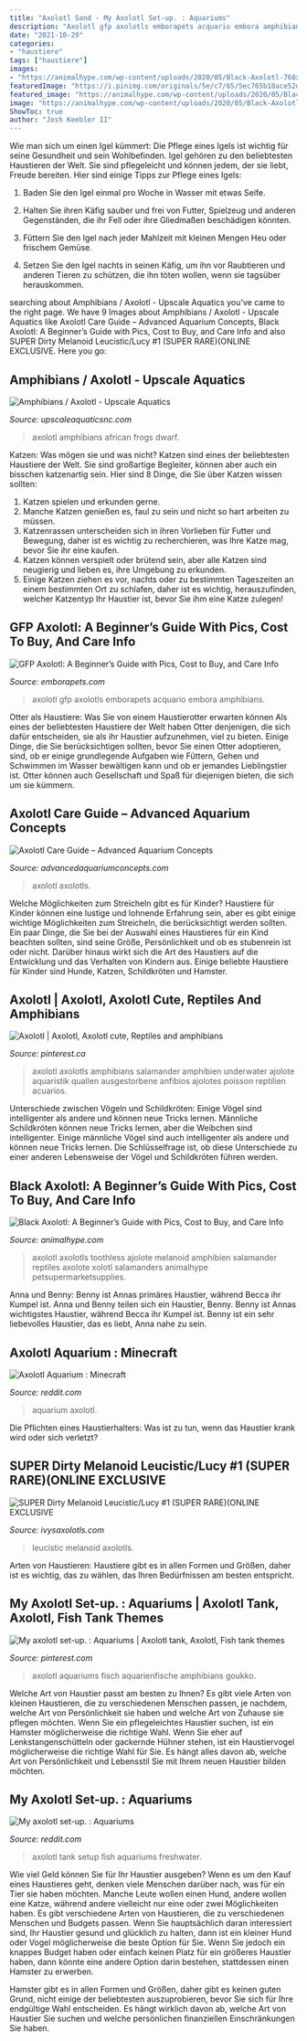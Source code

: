 ```yaml
---
title: "Axolotl Sand - My Axolotl Set-up. : Aquariums"
description: "Axolotl gfp axolotls emborapets acquario embora amphibians"
date: "2021-10-29"
categories:
- "haustiere"
tags: ["haustiere"]
images:
- "https://animalhype.com/wp-content/uploads/2020/05/Black-Axolotl-768x510.jpg"
featuredImage: "https://i.pinimg.com/originals/5e/c7/65/5ec765b18ace52dbb70442c47c994ace.jpg"
featured_image: "https://animalhype.com/wp-content/uploads/2020/05/Black-Axolotl-768x510.jpg"
image: "https://animalhype.com/wp-content/uploads/2020/05/Black-Axolotl-768x510.jpg"
ShowToc: true
author: "Josh Keebler II"
---
```



Wie man sich um einen Igel kümmert: Die Pflege eines Igels ist wichtig für seine Gesundheit und sein Wohlbefinden.
Igel gehören zu den beliebtesten Haustieren der Welt. Sie sind pflegeleicht und können jedem, der sie liebt, Freude bereiten. Hier sind einige Tipps zur Pflege eines Igels:
1. Baden Sie den Igel einmal pro Woche in Wasser mit etwas Seife.

2. Halten Sie ihren Käfig sauber und frei von Futter, Spielzeug und anderen Gegenständen, die ihr Fell oder ihre Gliedmaßen beschädigen könnten.

3. Füttern Sie den Igel nach jeder Mahlzeit mit kleinen Mengen Heu oder frischem Gemüse.

4. Setzen Sie den Igel nachts in seinen Käfig, um ihn vor Raubtieren und anderen Tieren zu schützen, die ihn töten wollen, wenn sie tagsüber herauskommen.

	

		
searching about Amphibians / Axolotl - Upscale Aquatics you've came to the right page. We have 9 Images about Amphibians / Axolotl - Upscale Aquatics like Axolotl Care Guide – Advanced Aquarium Concepts, Black Axolotl: A Beginner’s Guide with Pics, Cost to Buy, and Care Info and also SUPER Dirty Melanoid Leucistic/Lucy #1 (SUPER RARE)(ONLINE EXCLUSIVE. Here you go:
		
    
## Amphibians / Axolotl - Upscale Aquatics

<img loading=lazy src="http://www.upscaleaquaticsnc.com/uploads/1/3/1/0/13105816/p134.png" onerror="this.onerror=null;this.src='https://tse4.mm.bing.net/th?id=OIP.a_zGfCg0xbmDzM8yFjsL3AHaCJ&amp;pid=15.1';" alt="Amphibians / Axolotl - Upscale Aquatics">

_Source: upscaleaquaticsnc.com_

>axolotl amphibians african frogs dwarf. 

	

Katzen: Was mögen sie und was nicht?
Katzen sind eines der beliebtesten Haustiere der Welt. Sie sind großartige Begleiter, können aber auch ein bisschen katzenartig sein. Hier sind 8 Dinge, die Sie über Katzen wissen sollten:
1. Katzen spielen und erkunden gerne.
2. Manche Katzen genießen es, faul zu sein und nicht so hart arbeiten zu müssen.
3. Katzenrassen unterscheiden sich in ihren Vorlieben für Futter und Bewegung, daher ist es wichtig zu recherchieren, was Ihre Katze mag, bevor Sie ihr eine kaufen.
4. Katzen können verspielt oder brütend sein, aber alle Katzen sind neugierig und lieben es, ihre Umgebung zu erkunden.
5. Einige Katzen ziehen es vor, nachts oder zu bestimmten Tageszeiten an einem bestimmten Ort zu schlafen, daher ist es wichtig, herauszufinden, welcher Katzentyp Ihr Haustier ist, bevor Sie ihm eine Katze zulegen!

    
## GFP Axolotl: A Beginner’s Guide With Pics, Cost To Buy, And Care Info

<img loading=lazy src="https://emborapets.com/wp-content/uploads/2019/03/88916743_m-1080x720.jpg" onerror="this.onerror=null;this.src='https://tse1.mm.bing.net/th?id=OIP.emJ0arkg7TCqPUJ-1rimowHaE8&amp;pid=15.1';" alt="GFP Axolotl: A Beginner’s Guide with Pics, Cost to Buy, and Care Info">

_Source: emborapets.com_

>axolotl gfp axolotls emborapets acquario embora amphibians. 

	

Otter als Haustiere: Was Sie von einem Haustierotter erwarten können
Als eines der beliebtesten Haustiere der Welt haben Otter denjenigen, die sich dafür entscheiden, sie als ihr Haustier aufzunehmen, viel zu bieten. Einige Dinge, die Sie berücksichtigen sollten, bevor Sie einen Otter adoptieren, sind, ob er einige grundlegende Aufgaben wie Füttern, Gehen und Schwimmen im Wasser bewältigen kann und ob er jemandes Lieblingstier ist. Otter können auch Gesellschaft und Spaß für diejenigen bieten, die sich um sie kümmern.

    
## Axolotl Care Guide – Advanced Aquarium Concepts

<img loading=lazy src="https://advancedaquariumconcepts.com/wp-content/uploads/2016/02/axolotl2-1.jpg" onerror="this.onerror=null;this.src='https://tse2.mm.bing.net/th?id=OIP.47sdfi3aBz42kt3Q88JUvgHaFj&amp;pid=15.1';" alt="Axolotl Care Guide – Advanced Aquarium Concepts">

_Source: advancedaquariumconcepts.com_

>axolotl axolotls. 

	

Welche Möglichkeiten zum Streicheln gibt es für Kinder?
Haustiere für Kinder können eine lustige und lohnende Erfahrung sein, aber es gibt einige wichtige Möglichkeiten zum Streicheln, die berücksichtigt werden sollten. Ein paar Dinge, die Sie bei der Auswahl eines Haustieres für ein Kind beachten sollten, sind seine Größe, Persönlichkeit und ob es stubenrein ist oder nicht. Darüber hinaus wirkt sich die Art des Haustiers auf die Entwicklung und das Verhalten von Kindern aus. Einige beliebte Haustiere für Kinder sind Hunde, Katzen, Schildkröten und Hamster.

    
## Axolotl | Axolotl, Axolotl Cute, Reptiles And Amphibians

<img loading=lazy src="https://i.pinimg.com/originals/5e/c7/65/5ec765b18ace52dbb70442c47c994ace.jpg" onerror="this.onerror=null;this.src='https://tse2.mm.bing.net/th?id=OIP.l7T3jB8dQ1VeoDEuH-P3_wHaGS&amp;pid=15.1';" alt="Axolotl | Axolotl, Axolotl cute, Reptiles and amphibians">

_Source: pinterest.ca_

>axolotl axolotls amphibians salamander amphibien underwater ajolote aquaristik quallen ausgestorbene anfibios ajolotes poisson reptilien acuarios. 

	

Unterschiede zwischen Vögeln und Schildkröten: Einige Vögel sind intelligenter als andere und können neue Tricks lernen.
Männliche Schildkröten können neue Tricks lernen, aber die Weibchen sind intelligenter. Einige männliche Vögel sind auch intelligenter als andere und können neue Tricks lernen. Die Schlüsselfrage ist, ob diese Unterschiede zu einer anderen Lebensweise der Vögel und Schildkröten führen werden.

    
## Black Axolotl: A Beginner’s Guide With Pics, Cost To Buy, And Care Info

<img loading=lazy src="https://animalhype.com/wp-content/uploads/2020/05/Black-Axolotl-768x510.jpg" onerror="this.onerror=null;this.src='https://tse2.mm.bing.net/th?id=OIP.72HJLIt9K0IAhtcU8GOZ-gHaE6&amp;pid=15.1';" alt="Black Axolotl: A Beginner’s Guide with Pics, Cost to Buy, and Care Info">

_Source: animalhype.com_

>axolotl axolotls toothless ajolote melanoid amphibien salamander reptiles axolote xolotl salamanders animalhype petsupermarketsupplies. 

	

Anna und Benny: Benny ist Annas primäres Haustier, während Becca ihr Kumpel ist.
Anna und Benny teilen sich ein Haustier, Benny. Benny ist Annas wichtigstes Haustier, während Becca ihr Kumpel ist. Benny ist ein sehr liebevolles Haustier, das es liebt, Anna nahe zu sein.

    
## Axolotl Aquarium : Minecraft

<img loading=lazy src="https://preview.redd.it/ygkl5b8m38r51.png?width=1920&amp;format=png&amp;auto=webp&amp;s=efe98a93edb3fc7b7b4c1c1a0a0f9782bb425687" onerror="this.onerror=null;this.src='https://tse4.mm.bing.net/th?id=OIP.UAwaVBZba1tO8jXEfF7uoQHaEK&amp;pid=15.1';" alt="Axolotl Aquarium : Minecraft">

_Source: reddit.com_

>aquarium axolotl. 

	

Die Pflichten eines Haustierhalters: Was ist zu tun, wenn das Haustier krank wird oder sich verletzt?

    
## SUPER Dirty Melanoid Leucistic/Lucy #1 (SUPER RARE)(ONLINE EXCLUSIVE

<img loading=lazy src="https://cdn.shopify.com/s/files/1/0069/7312/8774/products/image_f351871f-ee7e-486e-9ba3-b25652fd50eb_580x@2x.jpg?v=1613642092" onerror="this.onerror=null;this.src='https://tse2.mm.bing.net/th?id=OIP.TjqKiCZECs32KkY5KoEkUQHaJR&amp;pid=15.1';" alt="SUPER Dirty Melanoid Leucistic/Lucy #1 (SUPER RARE)(ONLINE EXCLUSIVE">

_Source: ivysaxolotls.com_

>leucistic melanoid axolotls. 

	

Arten von Haustieren: Haustiere gibt es in allen Formen und Größen, daher ist es wichtig, das zu wählen, das Ihren Bedürfnissen am besten entspricht.

    
## My Axolotl Set-up. : Aquariums | Axolotl Tank, Axolotl, Fish Tank Themes

<img loading=lazy src="https://i.pinimg.com/736x/f3/aa/57/f3aa573c8eb34de42ad834ec2567e27a.jpg" onerror="this.onerror=null;this.src='https://tse4.mm.bing.net/th?id=OIP.1jW6ii3PqPSCjq3JTndj5QHaFj&amp;pid=15.1';" alt="My axolotl set-up. : Aquariums | Axolotl tank, Axolotl, Fish tank themes">

_Source: pinterest.com_

>axolotl aquariums fisch aquarienfische amphibians goukko. 

	

Welche Art von Haustier passt am besten zu Ihnen?
Es gibt viele Arten von kleinen Haustieren, die zu verschiedenen Menschen passen, je nachdem, welche Art von Persönlichkeit sie haben und welche Art von Zuhause sie pflegen möchten. Wenn Sie ein pflegeleichtes Haustier suchen, ist ein Hamster möglicherweise die richtige Wahl. Wenn Sie eher auf Lenkstangenschütteln oder gackernde Hühner stehen, ist ein Haustiervogel möglicherweise die richtige Wahl für Sie. Es hängt alles davon ab, welche Art von Persönlichkeit und Lebensstil Sie mit Ihrem neuen Haustier bilden möchten.

    
## My Axolotl Set-up. : Aquariums

<img loading=lazy src="https://external-preview.redd.it/7NXlc_ZJkP9rS4MPW61FpZhguPVIDinOCOwCfH7lLEo.jpg?auto=webp&amp;s=3255550d5375ad8aea5c26bfa48a96b5ebcd5f60" onerror="this.onerror=null;this.src='https://tse3.mm.bing.net/th?id=OIP.co6_Z66bgWu-Hs0qr-VXrAHaFj&amp;pid=15.1';" alt="My axolotl set-up. : Aquariums">

_Source: reddit.com_

>axolotl tank setup fish aquariums freshwater. 

	

Wie viel Geld können Sie für Ihr Haustier ausgeben?
Wenn es um den Kauf eines Haustieres geht, denken viele Menschen darüber nach, was für ein Tier sie haben möchten. Manche Leute wollen einen Hund, andere wollen eine Katze, während andere vielleicht nur eine oder zwei Möglichkeiten haben.
Es gibt verschiedene Arten von Haustieren, die zu verschiedenen Menschen und Budgets passen. Wenn Sie hauptsächlich daran interessiert sind, Ihr Haustier gesund und glücklich zu halten, dann ist ein kleiner Hund oder Vogel möglicherweise die beste Option für Sie. Wenn Sie jedoch ein knappes Budget haben oder einfach keinen Platz für ein größeres Haustier haben, dann könnte eine andere Option darin bestehen, stattdessen einen Hamster zu erwerben.

Hamster gibt es in allen Formen und Größen, daher gibt es keinen guten Grund, nicht einige der beliebtesten auszuprobieren, bevor Sie sich für Ihre endgültige Wahl entscheiden. Es hängt wirklich davon ab, welche Art von Haustier Sie suchen und welche persönlichen finanziellen Einschränkungen Sie haben.

